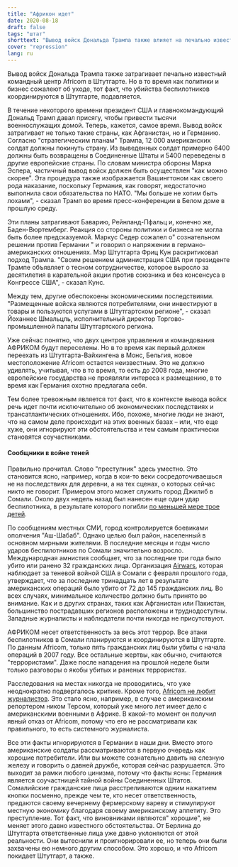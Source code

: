 ```yaml
---
title: "Африкон идет"
date: 2020-08-18
draft: false
tags: "штат"
shorttext: "Вывод войск Дональда Трампа также влияет на печально известный командный центр Africom в Штутгарте."
cover: "repression"
lang: ru
---
```


Вывод войск Дональда Трампа также затрагивает печально известный командный центр Africom в Штутгарте. Но в то время как политики и бизнес сожалеют об уходе, тот факт, что убийства беспилотников координируются в Штутгарте, подавляется.

В течение некоторого времени президент США и главнокомандующий Дональд Трамп давал присягу, чтобы привести тысячи военнослужащих домой. Теперь, кажется, самое время. Вывод войск затрагивает не только такие страны, как Афганистан, но и Германию. Согласно "стратегическим планам" Трампа, 12 000 американских солдат должны покинуть страну. Из выведенных солдат примерно 6400 должны быть возвращены в Соединенные Штаты и 5400 переведены в другие европейские страны. По словам министра обороны Марка Эспера, частичный вывод войск должен быть осуществлен "как можно скорее". Эта процедура также изображается Вашингтоном как своего рода наказание, поскольку Германия, как говорят, недостаточно выполнила свои обязательства по НАТО. "Мы больше не хотим быть лохами", - сказал Трамп во время пресс-конференции в Белом доме в прошлую среду.

Эти планы затрагивают Баварию, Рейнланд-Пфальц и, конечно же, Баден-Вюртемберг. Реакция со стороны политики и бизнеса не могла быть более предсказуемой. Маркус Седер сожалел о" сознательном решении против Германии " и говорил о напряжении в германо-американских отношениях. Мэр Штутгарта Фриц Кун раскритиковал подход Трампа. "Своим решением администрация США при президенте Трампе объявляет о тесном сотрудничестве, которое выросло за десятилетия в карательной акции против союзника и без консенсуса в Конгрессе США", - сказал Кунс.

Между тем, другие обеспокоены экономическими последствиями. "Размещенные войска являются потребителями, они инвестируют в товары и пользуются услугами в Штутгартском регионе", - сказал Йоханнес Шмальцль, исполнительный директор Торгово-промышленной палаты Штутгартского региона.

Уже сейчас понятно, что двух центров управления и командования АФРИКОМ будут переселены. Но в то время как первый должен переехать из Штутгарта-Вайхингена в Монс, Бельгия, новое местоположение Africom остается неизвестным. Это не должно удивлять, учитывая, что в то время, то есть до 2008 года, многие европейские государства не проявляли интереса к размещению, в то время как Германия охотно предлагала себя.

Тем более тревожным является тот факт, что в контексте вывода войск речь идет почти исключительно об экономических последствиях и трансатлантических отношениях. Ибо, похоже, многие люди не знают, что на самом деле происходит на этих военных базах – или, что еще хуже, они игнорируют эти обстоятельства и тем самым практически становятся соучастниками.

#### Сообщники в войне теней

Правильно прочитал. Слово "преступник" здесь уместно. Это становится ясно, например, когда в кои-то веки сосредоточиваешься не на последствиях для деревни, а на тех сценах, о которых сейчас никто не говорит. Примером этого может служить город Джилиб в Сомали. Около двух недель назад был нанесен еще один удар беспилотника, в результате которого погибли [по меньшей мере трое детей](http://halganmedia.net/us-drone-strike-kills-three-children-in-somalia/ "US Drone Strike Kills Three Children In Somalia").

По сообщениям местных СМИ, город контролируется боевиками ополчения "Аш-Шабаб". Однако целью был район, населенный в основном мирными жителями. В последние месяцы и годы число ударов беспилотников по Сомали значительно возросло. Международная амнистия сообщает, что за последние три года было убито или ранено 32 гражданских лица. Организация [Airwars](https://airwars.org/conflict/us-forces-in-somalia/ "US Forces in Somalia"), которая наблюдает за теневой войной США в Сомали с февраля прошлого года, утверждает, что за последние тринадцать лет в результате американских операций было убито от 72 до 145 гражданских лиц. Во всех случаях, минимальное количество должно быть принято во внимание. Как и в других странах, таких как Афганистан или Пакистан, большинство пострадавших регионов расположены и труднодоступны. Западные журналисты и наблюдатели почти никогда не присутствуют.

АФРИКОМ несет ответственность за весь этот террор. Все атаки беспилотников в Сомали планируются и координируются в Штутгарте. По данным Africom, только пять гражданских лиц были убиты с начала операций в 2007 году. Все остальные жертвы, как обычно, считаются "террористами". Даже после нападения на прошлой неделе были только разговоры о якобы убитых и раненых террористах.

Расследования на местах никогда не проводились, что уже неоднократно подвергалось критике. Кроме того, [Africom не любит журналистов](https://theintercept.com/2018/01/13/we-dont-consider-you-a-legitimate-journalist-how-i-got-blacklisted-by-the-pentagons-africa-command/ "'WE DON’T CONSIDER YOU A LEGITIMATE JOURNALIST' — HOW I GOT BLACKLISTED BY THE PENTAGON’S AFRICA COMMAND"). Это стало ясно, например, в случае с американским репортером ником Терсом, который уже много лет имеет дело с американскими военными в Африке. В какой-то момент он получил явный отказ от Africom, потому что его не рассматривали как правильного, то есть системного журналиста.

Все эти факты игнорируются в Германии в наши дни. Вместо этого американские солдаты рассматриваются в первую очередь как хорошие потребители. Или вы можете сознательно давить на слезную железу и говорить о давней дружбе, которая сейчас разрушается. Это выходит за рамки любого цинизма, потому что факты ясны: Германия является соучастницей тайной войны Соединенных Штатов. Сомалийские гражданские лица расстреливаются одним нажатием кнопки посменно, прежде чем те, кто несет ответственность, предаются своему вечернему фермерскому вареву и стимулируют местную экономику благодаря своему американскому аппетиту. Это преступление. Тот факт, что виновниками являются" хорошие", не меняет этого давно известного обстоятельства. От Берлина до Штутгарта ответственные лица уже давно уклоняются от этой реальности. Они вытеснили и проигнорировали ее, но теперь они были захвачены ею немного другим способом. Это хорошо, и что Africom покидает Штутгарт, а также.
